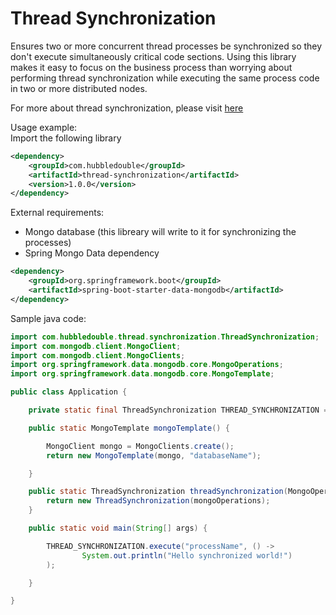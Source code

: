 # Thread Synchronization
Ensures two or more concurrent thread processes be synchronized so they don't execute simultaneously critical code sections. Using this library makes it easy to focus on the business process than worrying about performing thread synchronization while executing the same process code in two or more distributed nodes.  
  
For more about thread synchronization, please visit [here](https://en.wikipedia.org/wiki/Synchronization_(computer_science)#Thread_or_process_synchronization)  
   
     
Usage example:  
Import the following library
```xml
<dependency>
	<groupId>com.hubbledouble</groupId>
	<artifactId>thread-synchronization</artifactId>
	<version>1.0.0</version>
</dependency>
```
  
    
External requirements:
- Mongo database (this libreary will write to it for synchronizing the processes)
- Spring Mongo Data dependency
```xml
<dependency>
	<groupId>org.springframework.boot</groupId>
	<artifactId>spring-boot-starter-data-mongodb</artifactId>
</dependency>
```
  
   
Sample java code:  
```java
import com.hubbledouble.thread.synchronization.ThreadSynchronization;
import com.mongodb.client.MongoClient;
import com.mongodb.client.MongoClients;
import org.springframework.data.mongodb.core.MongoOperations;
import org.springframework.data.mongodb.core.MongoTemplate;

public class Application {

    private static final ThreadSynchronization THREAD_SYNCHRONIZATION = threadSynchronization(mongoTemplate());

    public static MongoTemplate mongoTemplate() {

        MongoClient mongo = MongoClients.create();
        return new MongoTemplate(mongo, "databaseName");

    }

    public static ThreadSynchronization threadSynchronization(MongoOperations mongoOperations) {
        return new ThreadSynchronization(mongoOperations);
    }

    public static void main(String[] args) {

        THREAD_SYNCHRONIZATION.execute("processName", () ->
                System.out.println("Hello synchronized world!")
        );

    }

}
```
